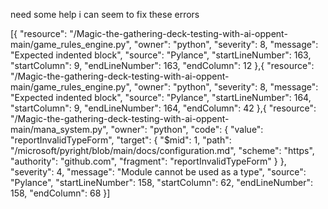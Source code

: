 need some help i can seem to fix these errors


[{
	"resource": "/Magic-the-gathering-deck-testing-with-ai-oppent-main/game_rules_engine.py",
	"owner": "python",
	"severity": 8,
	"message": "Expected indented block",
	"source": "Pylance",
	"startLineNumber": 163,
	"startColumn": 9,
	"endLineNumber": 163,
	"endColumn": 12
},{
	"resource": "/Magic-the-gathering-deck-testing-with-ai-oppent-main/game_rules_engine.py",
	"owner": "python",
	"severity": 8,
	"message": "Expected indented block",
	"source": "Pylance",
	"startLineNumber": 164,
	"startColumn": 9,
	"endLineNumber": 164,
	"endColumn": 42
},{
	"resource": "/Magic-the-gathering-deck-testing-with-ai-oppent-main/mana_system.py",
	"owner": "python",
	"code": {
		"value": "reportInvalidTypeForm",
		"target": {
			"$mid": 1,
			"path": "/microsoft/pyright/blob/main/docs/configuration.md",
			"scheme": "https",
			"authority": "github.com",
			"fragment": "reportInvalidTypeForm"
		}
	},
	"severity": 4,
	"message": "Module cannot be used as a type",
	"source": "Pylance",
	"startLineNumber": 158,
	"startColumn": 62,
	"endLineNumber": 158,
	"endColumn": 68
}]
